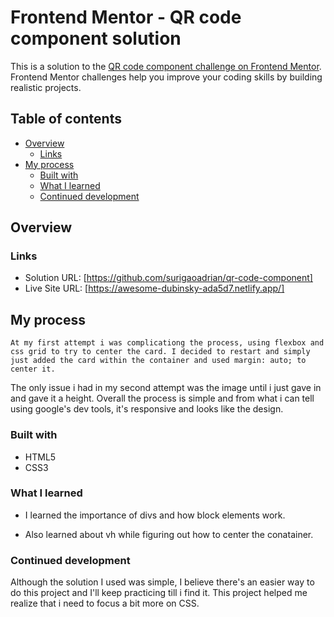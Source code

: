 # Frontend Mentor - QR code component solution

This is a solution to the [QR code component challenge on Frontend Mentor](https://www.frontendmentor.io/challenges/qr-code-component-iux_sIO_H). Frontend Mentor challenges help you improve your coding skills by building realistic projects. 

## Table of contents

- [Overview](#overview)
  - [Links](#links)
- [My process](#my-process)
  - [Built with](#built-with)
  - [What I learned](#what-i-learned)
  - [Continued development](#continued-development)

## Overview

### Links

- Solution URL: [https://github.com/surigaoadrian/qr-code-component]
- Live Site URL: [https://awesome-dubinsky-ada5d7.netlify.app/]
## My process
	At my first attempt i was complicationg the process, using flexbox and css grid to try to center the card. I decided to restart and simply just added the card within the container and used margin: auto; to center it.
 The only issue i had in my second attempt was the image until i just gave in and gave it a height. Overall the process is simple and from what i can tell using google's dev tools, it's responsive and looks like the design.

### Built with

- HTML5
- CSS3

### What I learned

- I learned the importance of divs and how block elements work.

- Also learned about vh while figuring out how to center the conatainer.

### Continued development

Although the solution I used was simple, I believe there's an easier way to do this project and I'll keep practicing till i find it. This project helped me realize that i need to focus a bit more on CSS. 


